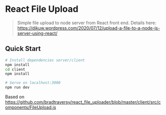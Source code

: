 # React File Upload

> Simple file upload to node server from React front end. Details here: https://dikuw.wordpress.com/2020/07/12/upload-a-file-to-a-node-js-server-using-react/

## Quick Start

```bash
# Install dependencies server/client
npm install
cd client
npm install

# Serve on localhost:3000
npm run dev
```

Based on https://github.com/bradtraversy/react_file_uploader/blob/master/client/src/components/FileUpload.js
